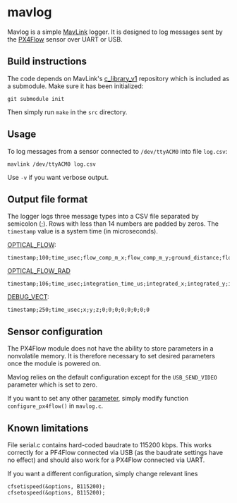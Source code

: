 # mavlog

Mavlog is a simple [MavLink][1] logger. It is designed to log messages sent by
the [PX4Flow][2] sensor over UART or USB.

## Build instructions

The code depends on MavLink's [c_library_v1][3] repository which is included as
a submodule. Make sure it has been initialized:

```
git submodule init
```

Then simply run `make` in the `src` directory.

## Usage

To log messages from a sensor connected to `/dev/ttyACM0` into file `log.csv`:

```
mavlink /dev/ttyACM0 log.csv
```

Use `-v` if you want verbose output.

## Output file format

The logger logs three message types into a CSV file separated by semicolon (;).
Rows with less than 14 numbers are padded by zeros. The `timestamp` value is a
system time (in microseconds).

[OPTICAL_FLOW][4]:
```
timestamp;100;time_usec;flow_comp_m_x;flow_comp_m_y;ground_distance;flow_x;flow_y;sensor_id;quality;0;0;0;0
```

[OPTICAL_FLOW_RAD][5]
```
timestamp;106;time_usec;integration_time_us;integrated_x;integrated_y;integrated_xgyro;integrated_ygyro;integrated_zgyro;time_delta_distance_us;distance;temperature;sensor_id;quality
```

[DEBUG_VECT][6]:
```
timestamp;250;time_usec;x;y;z;0;0;0;0;0;0;0;0
```

## Sensor configuration

The PX4Flow module does not have the ability to store parameters in a
nonvolatile memory. It is therefore necessary to set desired parameters once the
module is powered on.

Mavlog relies on the default configuration except for the `USB_SEND_VIDEO`
parameter which is set to zero.

If you want to set any other [parameter][7], simply modify function
`configure_px4flow()` in `mavlog.c`.

## Known limitations

File serial.c contains hard-coded baudrate to 115200 kbps. This works correctly
for a PF4Flow connected via USB (as the baudrate settings have no effect) and
should also work for a PX4Flow connected via UART.

If you want a different configuration, simply change relevant lines

```
cfsetispeed(&options, B115200);
cfsetospeed(&options, B115200);
```

[1]: https://github.com/mavlink/mavlink
[2]: https://pixhawk.org/modules/px4flow
[3]: https://github.com/mavlink/c_library_v1
[4]: https://pixhawk.ethz.ch/mavlink/#OPTICAL_FLOW
[5]: https://pixhawk.ethz.ch/mavlink/#OPTICAL_FLOW_RAD
[6]: https://pixhawk.ethz.ch/mavlink/#DEBUG_VECT
[7]: https://pixhawk.org/dev/px4flow
